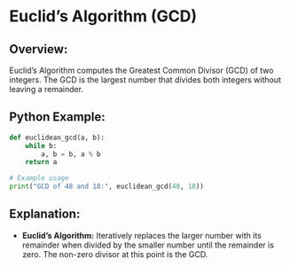 # **Euclid’s Algorithm (GCD)**

## **Overview:**

Euclid’s Algorithm computes the Greatest Common Divisor (GCD) of two integers. The GCD is the largest number that divides both integers without leaving a remainder.

## **Python Example:**

```python
def euclidean_gcd(a, b):
    while b:
        a, b = b, a % b
    return a

# Example usage
print("GCD of 48 and 18:", euclidean_gcd(48, 18))
```

## **Explanation:**
- **Euclid’s Algorithm:** Iteratively replaces the larger number with its remainder when divided by the smaller number until the remainder is zero. The non-zero divisor at this point is the GCD.


